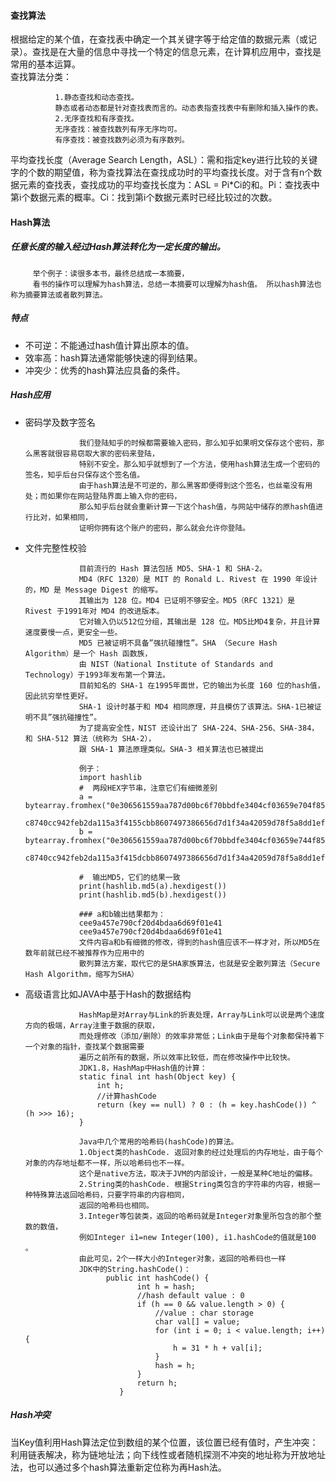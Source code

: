 #### 查找算法
根据给定的某个值，在查找表中确定一个其关键字等于给定值的数据元素（或记录）。查找是在大量的信息中寻找一个特定的信息元素，在计算机应用中，查找是常用的基本运算。<br/>
查找算法分类：

              1.静态查找和动态查找。
              静态或者动态都是针对查找表而言的。动态表指查找表中有删除和插入操作的表。
              2.无序查找和有序查找。
              无序查找：被查找数列有序无序均可。
              有序查找：被查找数列必须为有序数列。 
平均查找长度（Average Search Length，ASL）：需和指定key进行比较的关键字的个数的期望值，称为查找算法在查找成功时的平均查找长度。对于含有n个数据元素的查找表，查找成功的平均查找长度为：ASL = Pi*Ci的和。Pi：查找表中第i个数据元素的概率。Ci：找到第i个数据元素时已经比较过的次数。
#### Hash算法
##### 任意长度的输入经过Hash算法转化为一定长度的输出。

         举个例子：读很多本书，最终总结成一本摘要，
         看书的操作可以理解为hash算法，总结一本摘要可以理解为hash值。 所以hash算法也称为摘要算法或者散列算法。
##### 特点
* 不可逆：不能通过hash值计算出原本的值。
* 效率高：hash算法通常能够快速的得到结果。
* 冲突少：优秀的hash算法应具备的条件。
##### Hash应用
* 密码学及数字签名
                  
                  我们登陆知乎的时候都需要输入密码，那么知乎如果明文保存这个密码，那么黑客就很容易窃取大家的密码来登陆，
                  特别不安全。那么知乎就想到了一个方法，使用hash算法生成一个密码的签名，知乎后台只保存这个签名值。
                  由于hash算法是不可逆的，那么黑客即便得到这个签名，也丝毫没有用处；而如果你在网站登陆界面上输入你的密码，
                  那么知乎后台就会重新计算一下这个hash值，与网站中储存的原hash值进行比对，如果相同，
                  证明你拥有这个账户的密码，那么就会允许你登陆。
* 文件完整性校验
                  
                  目前流行的 Hash 算法包括 MD5、SHA-1 和 SHA-2。
                  MD4（RFC 1320）是 MIT 的 Ronald L. Rivest 在 1990 年设计的，MD 是 Message Digest 的缩写。
                  其输出为 128 位。MD4 已证明不够安全。MD5（RFC 1321）是 Rivest 于1991年对 MD4 的改进版本。
                  它对输入仍以512位分组，其输出是 128 位。MD5比MD4复杂，并且计算速度要慢一点，更安全一些。
                  MD5 已被证明不具备”强抗碰撞性”。SHA （Secure Hash Algorithm）是一个 Hash 函数族，
                  由 NIST（National Institute of Standards and Technology）于1993年发布第一个算法。
                  目前知名的 SHA-1 在1995年面世，它的输出为长度 160 位的hash值，因此抗穷举性更好。
                  SHA-1 设计时基于和 MD4 相同原理，并且模仿了该算法。SHA-1已被证明不具”强抗碰撞性”。
                  为了提高安全性，NIST 还设计出了 SHA-224、SHA-256、SHA-384，和 SHA-512 算法（统称为 SHA-2），
                  跟 SHA-1 算法原理类似。SHA-3 相关算法也已被提出
                  
                  例子：
                  import hashlib
                  #  两段HEX字节串，注意它们有细微差别
                  a = bytearray.fromhex("0e306561559aa787d00bc6f70bbdfe3404cf03659e704f8534c00ffb659c4
                  c8740cc942feb2da115a3f4155cbb8607497386656d7d1f34a42059d78f5a8dd1ef")
                  b = bytearray.fromhex("0e306561559aa787d00bc6f70bbdfe3404cf03659e744f8534c00ffb659c4
                  c8740cc942feb2da115a3f415dcbb8607497386656d7d1f34a42059d78f5a8dd1ef")

                  #  输出MD5，它们的结果一致
                  print(hashlib.md5(a).hexdigest())
                  print(hashlib.md5(b).hexdigest())

                  ### a和b输出结果都为：
                  cee9a457e790cf20d4bdaa6d69f01e41
                  cee9a457e790cf20d4bdaa6d69f01e41
                  文件内容a和b有细微的修改，得到的hash值应该不一样才对，所以MD5在数年前就已经不被推荐作为应用中的
                  散列算法方案，取代它的是SHA家族算法，也就是安全散列算法（Secure Hash Algorithm，缩写为SHA）
* 高级语言比如JAVA中基于Hash的数据结构

                  HashMap是对Array与Link的折衷处理，Array与Link可以说是两个速度方向的极端，Array注重于数据的获取，
                  而处理修改（添加/删除）的效率非常低；Link由于是每个对象都保持着下一个对象的指针，查找某个数据需要
                  遍历之前所有的数据，所以效率比较低，而在修改操作中比较快。
                  JDK1.8，HashMap中Hash值的计算：
                  static final int hash(Object key) {
                      int h;
                      //计算hashCode
                      return (key == null) ? 0 : (h = key.hashCode()) ^ (h >>> 16);
                  }
                  
                  Java中几个常用的哈希码(hashCode)的算法。
                  1.Object类的hashCode. 返回对象的经过处理后的内存地址，由于每个对象的内存地址都不一样，所以哈希码也不一样。
                  这个是native方法，取决于JVM的内部设计，一般是某种C地址的偏移。
                  2.String类的hashCode. 根据String类包含的字符串的内容，根据一种特殊算法返回哈希码，只要字符串的内容相同，
                  返回的哈希码也相同。
                  3.Integer等包装类，返回的哈希码就是Integer对象里所包含的那个整数的数值，
                  例如Integer i1=new Integer(100), i1.hashCode的值就是100 。
                  由此可见，2个一样大小的Integer对象，返回的哈希码也一样     
                  JDK中的String.hashCode()：
                        public int hashCode() {
                               int h = hash;
                               //hash default value : 0 
                               if (h == 0 && value.length > 0) {
                                   //value : char storage
                                   char val[] = value;
                                   for (int i = 0; i < value.length; i++) {
                                       h = 31 * h + val[i];
                                   }
                                   hash = h;
                               }
                               return h;
                           }              

##### Hash冲突
当Key值利用Hash算法定位到数组的某个位置，该位置已经有值时，产生冲突：利用链表解决，称为链地址法；向下线性或者随机探测不冲突的地址称为开放地址法，也可以通过多个hash算法重新定位称为再Hash法。
  
